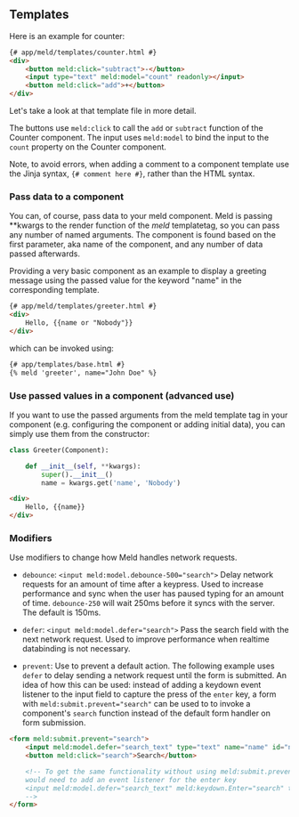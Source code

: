 ## Templates

Here is an example for counter:

```html
{# app/meld/templates/counter.html #}
<div>
    <button meld:click="subtract">-</button>
    <input type="text" meld:model="count" readonly></input>
    <button meld:click="add">+</button>
</div>
```
Let's take a look at that template file in more detail.

The buttons use `meld:click` to call the `add` or `subtract` function of the
Counter component.
The input uses `meld:model` to bind the input to the `count` property on the
Counter component.  

Note, to avoid errors, when adding a comment to a component template use the
Jinja syntax, `{# comment here #}`, rather than the HTML syntax.

### Pass data to a component

You can, of course, pass data to your meld component. Meld is passing **kwargs 
to the render function of the *meld* templatetag, so you can pass any number of 
named arguments. The component is found based on the first parameter, aka name 
of the component, and any number of data passed afterwards. 

Providing a very basic component as an example to display a greeting message using
the passed value for the keyword "name" in the corresponding template.

```html
{# app/meld/templates/greeter.html #}
<div>
    Hello, {{name or "Nobody"}}
</div>
```
which can be invoked using:

```html
{# app/templates/base.html #}
{% meld 'greeter', name="John Doe" %}
```

### Use passed values in a component (advanced use)

If you want to use the passed arguments from the meld template tag in your component (e.g. configuring the component or adding initial data), you can simply use them from the constructor: 

```py
class Greeter(Component):

    def __init__(self, **kwargs):
        super().__init__()
        name = kwargs.get('name', 'Nobody')
```

```html
<div>
    Hello, {{name}}
</div>
```

### Modifiers

Use modifiers to change how Meld handles network requests.

* `debounce`: `<input meld:model.debounce-500="search">` Delay network requests for an amount of time after a keypress. Used to increase performance and sync when the user has paused typing for an amount of time. `debounce-250` will wait 250ms before it syncs with the server. The default is 150ms.

* `defer`: `<input meld:model.defer="search">` Pass the search field with the next network request. Used to improve performance when realtime databinding is not necessary.

* `prevent`: Use to prevent a default action. The following example uses `defer` to delay sending a network request until the form is submitted. An idea of how this can be used: instead of adding a keydown event listener to the input field to capture the press of the `enter` key, a form with `meld:submit.prevent="search"` can be used to to invoke a component's `search` function instead of the default form handler on form submission.

```html
<form meld:submit.prevent="search">
    <input meld:model.defer="search_text" type="text" name="name" id="name" placeholder="Search for name">
    <button meld:click="search">Search</button>

    <!-- To get the same functionality without using meld:submit.prevent="search" you
    would need to add an event listener for the enter key 
    <input meld:model.defer="search_text" meld:keydown.Enter="search" type="text" name="name" id="name" placeholder="Search for name">
    -->
</form>
```
